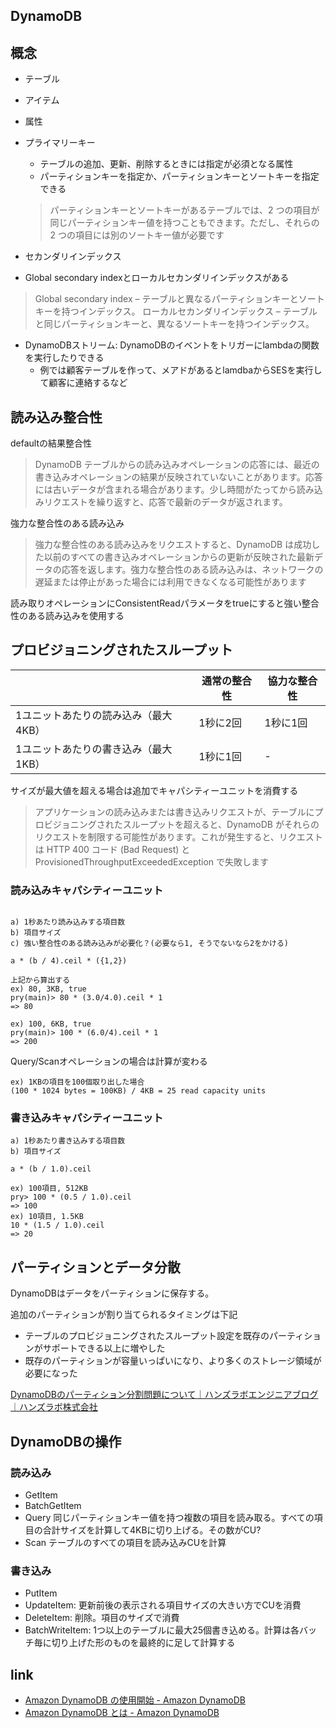 ## DynamoDB
## 概念
- テーブル
- アイテム
- 属性
- プライマリーキー
  - テーブルの追加、更新、削除するときには指定が必須となる属性
  - パーティションキーを指定か、パーティションキーとソートキーを指定できる

  > パーティションキーとソートキーがあるテーブルでは、2 つの項目が同じパーティションキー値を持つこともできます。ただし、それらの 2 つの項目には別のソートキー値が必要です

- セカンダリインデックス
- Global secondary indexとローカルセカンダリインデックスがある

> Global secondary index – テーブルと異なるパーティションキーとソートキーを持つインデックス。
> ローカルセカンダリインデックス – テーブルと同じパーティションキーと、異なるソートキーを持つインデックス。

- DynamoDBストリーム: DynamoDBのイベントをトリガーにlambdaの関数を実行したりできる
  - 例では顧客テーブルを作って、メアドがあるとlamdbaからSESを実行して顧客に連絡するなど

## 読み込み整合性

defaultの結果整合性

> DynamoDB テーブルからの読み込みオペレーションの応答には、最近の書き込みオペレーションの結果が反映されていないことがあります。応答には古いデータが含まれる場合があります。少し時間がたってから読み込みリクエストを繰り返すと、応答で最新のデータが返されます。

強力な整合性のある読み込み

> 強力な整合性のある読み込みをリクエストすると、DynamoDB は成功した以前のすべての書き込みオペレーションからの更新が反映された最新データの応答を返します。強力な整合性のある読み込みは、ネットワークの遅延または停止があった場合には利用できなくなる可能性があります

読み取りオペレーションにConsistentReadパラメータをtrueにすると強い整合性のある読み込みを使用する

## プロビジョニングされたスループット

|                                      | 通常の整合性 | 協力な整合性 |
|--------------------------------------|--------------|--------------|
| 1ユニットあたりの読み込み（最大4KB） | 1秒に2回     | 1秒に1回     |
| 1ユニットあたりの書き込み（最大1KB） | 1秒に1回     | -            |

サイズが最大値を超える場合は追加でキャパシティーユニットを消費する

> アプリケーションの読み込みまたは書き込みリクエストが、テーブルにプロビジョニングされたスループットを超えると、DynamoDB がそれらのリクエストを制限する可能性があります。これが発生すると、リクエストは HTTP 400 コード (Bad Request) と ProvisionedThroughputExceededException で失敗します

### 読み込みキャパシティーユニット

```

a) 1秒あたり読み込みする項目数
b) 項目サイズ
c) 強い整合性のある読み込みが必要化？(必要なら1, そうでないなら2をかける)

a * (b / 4).ceil * ({1,2})

上記から算出する
ex) 80, 3KB, true
pry(main)> 80 * (3.0/4.0).ceil * 1
=> 80

ex) 100, 6KB, true
pry(main)> 100 * (6.0/4).ceil * 1
=> 200
```

Query/Scanオペレーションの場合は計算が変わる

```
ex) 1KBの項目を100個取り出した場合
(100 * 1024 bytes = 100KB) / 4KB = 25 read capacity units
```

### 書き込みキャパシティーユニット

```
a) 1秒あたり書き込みする項目数
b) 項目サイズ

a * (b / 1.0).ceil

ex) 100項目, 512KB
pry> 100 * (0.5 / 1.0).ceil
=> 100
ex) 10項目, 1.5KB
10 * (1.5 / 1.0).ceil
=> 20
```

## パーティションとデータ分散
DynamoDBはデータをパーティションに保存する。

追加のパーティションが割り当てられるタイミングは下記

- テーブルのプロビジョニングされたスループット設定を既存のパーティションがサポートできる以上に増やした
- 既存のパーティションが容量いっぱいになり、より多くのストレージ領域が必要になった

[DynamoDBのパーティション分割問題について｜ハンズラボエンジニアブログ｜ハンズラボ株式会社](https://www.hands-lab.com/tech/entry/1592.html)

## DynamoDBの操作
### 読み込み
- GetItem
- BatchGetItem
- Query 同じパーティションキー値を持つ複数の項目を読み取る。すべての項目の合計サイズを計算して4KBに切り上げる。その数がCU?
- Scan  テーブルのすべての項目を読み込みCUを計算

### 書き込み
- PutItem
- UpdateItem: 更新前後の表示される項目サイズの大きい方でCUを消費
- DeleteItem: 削除。項目のサイズで消費
- BatchWriteItem: 1つ以上のテーブルに最大25個書き込める。計算は各バッチ毎に切り上げた形のものを最終的に足して計算する


## link
- [Amazon DynamoDB の使用開始 \- Amazon DynamoDB](http://docs.aws.amazon.com/ja_jp/amazondynamodb/latest/gettingstartedguide/Welcome.html)
- [Amazon DynamoDB とは \- Amazon DynamoDB](http://docs.aws.amazon.com/ja_jp/amazondynamodb/latest/developerguide/Introduction.html)
